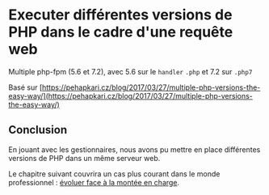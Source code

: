 # Executer différentes versions de PHP dans le cadre d'une requête web

Multiple php-fpm (5.6 et 7.2), avec 5.6 sur le `handler` `.php` et 7.2 sur `.php7`

Basé sur [https://pehapkari.cz/blog/2017/03/27/multiple-php-versions-the-easy-way/](https://pehapkari.cz/blog/2017/03/27/multiple-php-versions-the-easy-way/)

## Conclusion

En jouant avec les gestionnaires, nous avons pu mettre en place différentes versions de PHP dans un même serveur web.

Le chapitre suivant couvrira un cas plus courant dans le monde professionnel : [évoluer face à la montée en charge](/08-php-scalability).